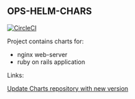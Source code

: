 ## OPS-HELM-CHARS

[![CircleCI](https://circleci.com/gh/matic-insurance/ops-helm-charts/tree/master.svg?style=svg)](https://circleci.com/gh/matic-insurance/ops-helm-charts/tree/master)

Project contains charts for:
* nginx web-server
* ruby on rails application

Links:

 [Update Charts repository with new version](/docs)
